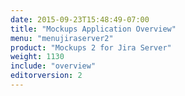 ```yaml
---
date: 2015-09-23T15:48:49-07:00
title: "Mockups Application Overview"
menu: "menujiraserver2"
product: "Mockups 2 for Jira Server"
weight: 1130
include: "overview"
editorversion: 2
---
```

